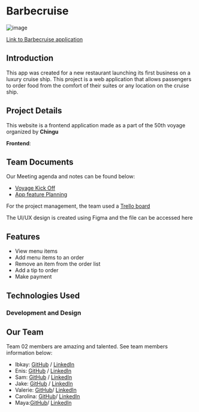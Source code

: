 # Barbecruise

![image](https://github.com/user-attachments/assets/ccd9fb2b-cd84-4530-a3d8-529a7a50fe03)

[Link to Barbecruise application](https://chingu-voyages.github.io/v50-tier1-team-02/)

## Introduction
This app was created for a new restaurant launching its first business on a luxury cruise ship. This project is a web application that allows passengers to order food from the comfort of their suites or any location on the cruise ship.

## Project Details
This website is a frontend application made as a part of the 50th voyage organized by **Chingu**

**Frontend**:

## Team Documents

Our Meeting agenda and notes can be found below:

- [Voyage Kick Off](https://docs.google.com/document/d/1ZqYiw4DHtXUOQSKyt7TjITDDIr3IE_7Mum2b7Bl3lWw/edit)
- [App feature Planning](https://docs.google.com/document/d/1P5nhjg1sf_kUB4c8c61Qj4qEiRPnaGT8T1s5dnF_y6I/edit)

For the project management, the team used a [Trello board](https://trello.com/b/qx1vIxlU/restaurant-simulator-chingu-voyage-50-trello)

The UI/UX design is created using Figma and the file can be accessed here

## Features

- View menu items
- Add menu items to an order
- Remove an item from the order list
- Add a tip to order
- Make payment

## Technologies Used

### Development and Design

## Our Team

Team 02 members are amazing and talented. See team members information below:

- Ibkay: [GitHub](https://github.com/Ibkay1) / [LinkedIn](https://www.linkedin.com/in/abigail-afolabi/)
- Enis: [GitHub](https://github.com/ghaccountname) / [LinkedIn](https://linkedin.com/in/liaccountname)
- Sam: [GitHub](https://github.com/Samuel-Driggs) / [LinkedIn](https://linkedin.com/in/Samuel-Angelos)
- Jake: [GitHub](https://github.com/Dev-Wy/) / [LinkedIn](https://www.linkedin.com/in/jakewyantdeveloper/)
- Valerie: [GitHub](https://github.com/val-ue)/ [LinkedIn](https://www.linkedin.com/in/valerielabideveloper/)
- Carolina: [GitHub](https://github.com/val-ue)/ [LinkedIn](https://www.linkedin.com/in/valerielabideveloper/)
- Maya:[GitHub](https://github.com/val-ue)/ [LinkedIn](https://www.linkedin.com/in/valerielabideveloper/)
